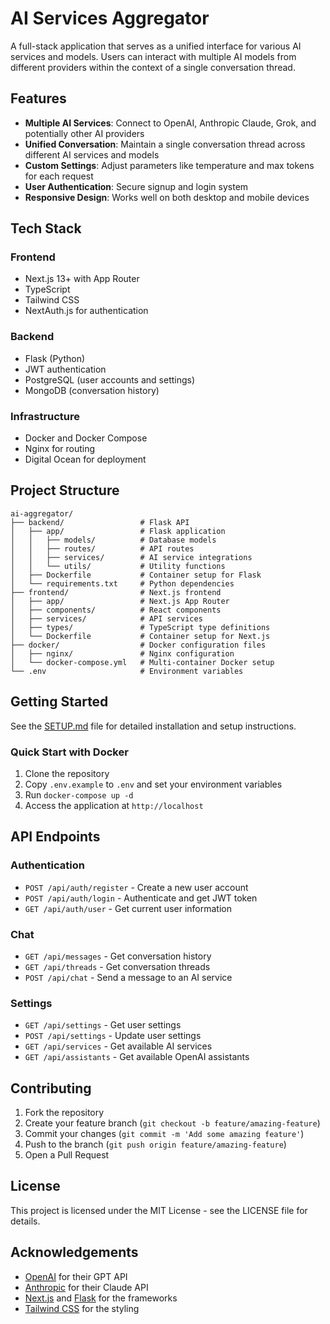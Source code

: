 # AI Services Aggregator

A full-stack application that serves as a unified interface for various AI services and models. Users can interact with multiple AI models from different providers within the context of a single conversation thread.

## Features

- **Multiple AI Services**: Connect to OpenAI, Anthropic Claude, Grok, and potentially other AI providers
- **Unified Conversation**: Maintain a single conversation thread across different AI services and models
- **Custom Settings**: Adjust parameters like temperature and max tokens for each request
- **User Authentication**: Secure signup and login system
- **Responsive Design**: Works well on both desktop and mobile devices

## Tech Stack

### Frontend
- Next.js 13+ with App Router
- TypeScript
- Tailwind CSS
- NextAuth.js for authentication

### Backend
- Flask (Python)
- JWT authentication
- PostgreSQL (user accounts and settings)
- MongoDB (conversation history)

### Infrastructure
- Docker and Docker Compose
- Nginx for routing
- Digital Ocean for deployment

## Project Structure

```
ai-aggregator/
├── backend/                 # Flask API
│   ├── app/                 # Flask application
│   │   ├── models/          # Database models
│   │   ├── routes/          # API routes
│   │   ├── services/        # AI service integrations
│   │   └── utils/           # Utility functions
│   ├── Dockerfile           # Container setup for Flask
│   └── requirements.txt     # Python dependencies
├── frontend/                # Next.js frontend
│   ├── app/                 # Next.js App Router
│   ├── components/          # React components
│   ├── services/            # API services
│   ├── types/               # TypeScript type definitions
│   └── Dockerfile           # Container setup for Next.js
├── docker/                  # Docker configuration files
│   ├── nginx/               # Nginx configuration
│   └── docker-compose.yml   # Multi-container Docker setup
└── .env                     # Environment variables
```

## Getting Started

See the [SETUP.md](SETUP.md) file for detailed installation and setup instructions.

### Quick Start with Docker

1. Clone the repository
2. Copy `.env.example` to `.env` and set your environment variables
3. Run `docker-compose up -d`
4. Access the application at `http://localhost`

## API Endpoints

### Authentication
- `POST /api/auth/register` - Create a new user account
- `POST /api/auth/login` - Authenticate and get JWT token
- `GET /api/auth/user` - Get current user information

### Chat
- `GET /api/messages` - Get conversation history
- `GET /api/threads` - Get conversation threads
- `POST /api/chat` - Send a message to an AI service

### Settings
- `GET /api/settings` - Get user settings
- `POST /api/settings` - Update user settings
- `GET /api/services` - Get available AI services
- `GET /api/assistants` - Get available OpenAI assistants

## Contributing

1. Fork the repository
2. Create your feature branch (`git checkout -b feature/amazing-feature`)
3. Commit your changes (`git commit -m 'Add some amazing feature'`)
4. Push to the branch (`git push origin feature/amazing-feature`)
5. Open a Pull Request

## License

This project is licensed under the MIT License - see the LICENSE file for details.

## Acknowledgements

- [OpenAI](https://openai.com/) for their GPT API
- [Anthropic](https://www.anthropic.com/) for their Claude API
- [Next.js](https://nextjs.org/) and [Flask](https://flask.palletsprojects.com/) for the frameworks
- [Tailwind CSS](https://tailwindcss.com/) for the styling